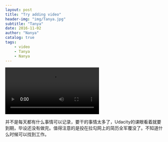 ```yaml
---
layout: post
title: "Try adding video"
header-img: "img/Tanya.jpg"
subtitle: "Tanya"
date: 2016-11-02
author: "Nanya"
catalog: true
tags:
    - video
    - Tanya
    - Nanya
---
```

<div class="container-fluid">
    <div class="row">
        <video autoplay="true" class="col-md-10 col-md-offset-2" controls src="https://rawgithub.com/mushroommie/videos/master/Tanya-Speechlesser.mp4"></video>
    </div>
    <div class="row">
        <div class="col-md-10 col-md-offset-2">
            <p>并不是每天都有什么事情可以记录，要干的事情太多了，Udacity的课眼看着就要到期，毕设还没有做完。值得注意的是投在拉勾网上的简历全军覆没了。不知道什么时候可以找到工作。</p>
        </div>
    </div>
</div>


